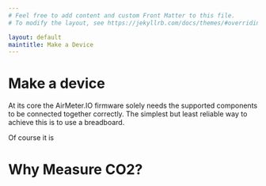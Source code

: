 ```yaml
---
# Feel free to add content and custom Front Matter to this file.
# To modify the layout, see https://jekyllrb.com/docs/themes/#overriding-theme-defaults

layout: default
maintitle: Make a Device
---
```



# Make a device

At its core the AirMeter.IO firmware solely needs the supported components to be connected together correctly. The simplest but least reliable way to achieve this is to use a breadboard. 

Of course it is 


# Why Measure CO2?

